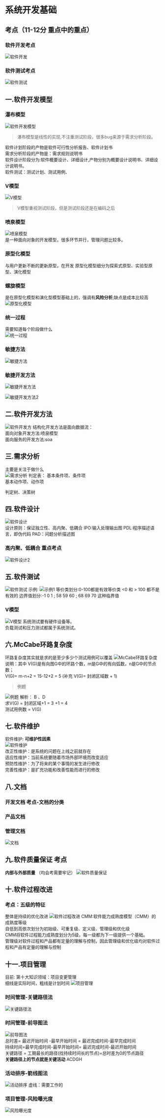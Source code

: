 # 系统开发基础
## 考点（11-12分 重点中的重点）
### 软件开发考点
![软件开发](https://raw.githubusercontent.com/programmerIm/MyPictures/main/images/20220321204105.png)

### 软件测试考点
![软件测试](https://raw.githubusercontent.com/programmerIm/MyPictures/main/images/20220321204132.png)

## 一.软件开发模型

### 瀑布模型
![软件开发模型](https://raw.githubusercontent.com/programmerIm/MyPictures/main/images/20220321204325.png)
> 瀑布模型是线性的实现,不注重测试阶段，很多bug来源于需求分析阶段。  

软件计划阶段的产物是软件可行性分析报告、软件计划书  
需求分析阶段的产物是：需求规则说明书  
软件设计阶段分为:软件概要设计、详细设计,产物分别为概要设计说明书、详细设计说明书。  
软件测试：测试计划、测试用例、

### V模型
![V模型](https://raw.githubusercontent.com/programmerIm/MyPictures/main/images/20220321205151.png)
> V模型重视测试阶段，但是测试阶段还是在编码之后  

### 喷泉模型
![喷泉模型](https://raw.githubusercontent.com/programmerIm/MyPictures/main/images/20220321205455.png)  
是一种面向对象的开发模型，很多环节并行，管理问题比较多。

### 原型化模型
与用户更新不断的更新原型，在开发
原型化模型细分为探索式原型、实验型原型、演化模型

### 螺旋模型
是在原型化模型和演化型模型基础上的，强调有**风险分析**;缺点是成本比较高
![原型化模型](https://raw.githubusercontent.com/programmerIm/MyPictures/main/images/20220321205645.png)

### 统一过程
需要知道每个阶段做什么  
![统一过程](https://raw.githubusercontent.com/programmerIm/MyPictures/main/images/20220321210238.png)

### 敏捷方法
![敏捷方法](https://raw.githubusercontent.com/programmerIm/MyPictures/main/images/20220321210347.png)

### 敏捷开发方法
![敏捷开发方法](https://raw.githubusercontent.com/programmerIm/MyPictures/main/images/20220321210729.png)

![敏捷开发方法2](https://raw.githubusercontent.com/programmerIm/MyPictures/main/images/20220321211158.png)

## 二.软件开发方法
![软件开发方](https://raw.githubusercontent.com/programmerIm/MyPictures/main/images/20220322233512.png)
结构化开发方法是面向数据流：  
面向对象开发方法:喷泉模型  
面向服务的开发方法:soa  

## 三.需求分析
主要是关注于做什么  
![需求分析](https://raw.githubusercontent.com/programmerIm/MyPictures/main/images/20220322234328.png) 
判定表：
基本条件项、条件项  
基本动作项、动作项  

判定树、决策树

## 四.软件设计
![软件设计](https://raw.githubusercontent.com/programmerIm/MyPictures/main/images/20220322235621.png)  
设计原则：保证独立性、高内聚、低耦合
IPO:输入处理输出图
PDL:程序描述语言，即伪代码
PAD：问题分析描述图

### 高内聚、低耦合 重点考点
![软件设计2](https://raw.githubusercontent.com/programmerIm/MyPictures/main/images/20220323000514.png)

## 五.软件测试
![软件测试](https://raw.githubusercontent.com/programmerIm/MyPictures/main/images/20220323200626.png) 
示例:
![示例1](https://raw.githubusercontent.com/programmerIm/MyPictures/main/images/20220323201231.png)
等价类划分:0-100都是有效等价类 <0 和 > 100 都不是有效的
边界值划分:-1 0 1 ; 58 59 60 ;  68 69 70 这种临界值  

### V模型
![V模型](https://raw.githubusercontent.com/programmerIm/MyPictures/main/images/20220323201703.png)
系统测试要有硬件设备等。  
负载测试和压力测试都属于系统测试。  

## 六.McCabe环路复杂度
环路复杂度其实就是求的是至少多少个测试用例可以覆盖
![McCabe环路复杂度](https://raw.githubusercontent.com/programmerIm/MyPictures/main/images/20220323202151.png)
说明：其中 V(G)是有向图G中的环路个数，m是G中的有向弧数，n是G中的节点数；  
V(G)= m-n+2 = 15-12+2 = 5  (补充 V(G)= 封闭区域数 + 1)

> 例题  

![例题](https://raw.githubusercontent.com/programmerIm/MyPictures/main/images/20220323202807.png) 
解析： B 、D  
求V(G) = 封闭区域+1 = 3 +1  = 4  
测试用例数 = V(G)  

## 七.软件维护
软件维护: **可维护性因素**  
![软件维护](https://raw.githubusercontent.com/programmerIm/MyPictures/main/images/20220323203541.png)  
改正性维护：是系统的问题在上线之前就存在  
适应性维护：当前系统要随着市场外部环境而改变适应  
预防性维护：为了将来的某个事情的发生进行修改  
完善性维护：是扩充功能和改善性能而进行的修改  

## 八.文档
### **开发文档** 考点-文档的分类
### 产品文档
### 管理文档
![文档](https://raw.githubusercontent.com/programmerIm/MyPictures/main/images/20220323204348.png)  

## 九.软件质量保证 考点
**内部与外部质量** （均会考需要牢记） 
![软件质量保证](https://raw.githubusercontent.com/programmerIm/MyPictures/main/images/20220323204610.png)

## 十.软件过程改进
### 考点：五级的特征
整体是持续的优化改进
![软件过程改进](https://raw.githubusercontent.com/programmerIm/MyPictures/main/images/20220323204835.png)
CMM:软件能力成熟度模型（CMM）的成熟度等级  
自低到高依次划分为初始级、可重复级、定义级、管理级和优化级  
CMM将软件过程能力成熟度划分为5级，每一级都为下一级提供一个基础。  
管理级对软件过程和产品都有定量的理解与控制，因此管理级和优化级均对软件过程和产品有定量的理解与控制


## 十一.项目管理
目前: 第十大知识领域：项目变更管理  
细线是实际时间，粗线是计划时间
![项目管理](https://raw.githubusercontent.com/programmerIm/MyPictures/main/images/20220323210048.png)

### 时间管理-关键路径法
![关键路径法](https://raw.githubusercontent.com/programmerIm/MyPictures/main/images/20220323210453.png)

### 时间管理-前导图法
![前导图法](https://raw.githubusercontent.com/programmerIm/MyPictures/main/images/20220323210743.png)  
总时差= 最迟开始时间 -最早开始时间 = 最迟完成时间-最早完成时间  
持续时间=最早完成时间-最早开始时间= 最迟完成时间-最迟开始时间  
关键路径 = 工期最长的路径(找持续时间长的节点)=总时差为0的节点路径  
**关键路径上的节点就是关键活动** ACDGH  

### 活动排序-箭线图法 
![活动排序](https://raw.githubusercontent.com/programmerIm/MyPictures/main/images/20220323211442.png)
虚线：需要工作的

### 项目管理-风险曝光度
![风险曝光度](https://raw.githubusercontent.com/programmerIm/MyPictures/main/images/20220323211919.png)
